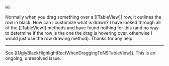 Hi

Normally when you drag something over a [[TableView]] row, it outlines the row in black.  How can i customize what is drawn?  I have looked through all of the [[TableView]] methods and have found nothing for this (and no way to determine if the row is the one the drag is hovering over, otherwise I would just use the row drawing method).  Thanks for any help

----

See [[UglyBlackHighlightRectWhenDraggingToNSTableView]]. This is an ongoing, unresolved issue.